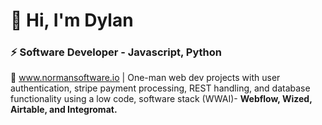 # 👋 Hi, I'm Dylan
### ⚡ Software Developer - Javascript, Python

🥞 www.normansoftware.io | One-man web dev projects with user authentication, stripe payment processing, REST handling, and database functionality using a low code, software stack (WWAI)- **Webflow, Wized, Airtable, and Integromat.** 
